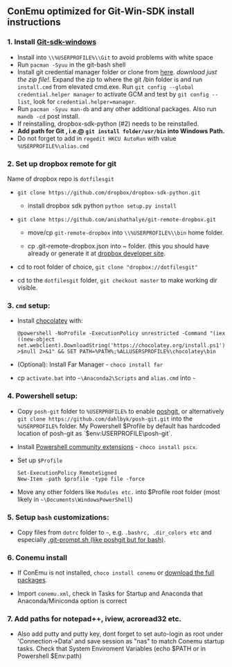 ## ConEmu optimized for Git-Win-SDK install instructions
### 1. Install [Git-sdk-windows](https://github.com/git-for-windows/build-extra/releases/tag/git-sdk-1.0.3)
* Install into `\\%USERPROFILE%\\Git` to avoid problems with white space
* Run `pacman -Syuu` in the git-bash shell
* Install git credential manager folder or clone from [here](https://github.com/Microsoft/Git-Credential-Manager-for-Windows/releases). *download just the zip file!*. Expand the zip to where the git /bin folder is and run `install.cmd` from elevated cmd.exe. Run `git config --global credential.helper manager` to activate GCM and test by `git config --list`, look for `credential.helper=manager`.
* Run `pacman -Syuu man-db` and any other additional packages. Also run `mandb -cd` post install.
* If reinstalling, dropbox-sdk-python (#2) needs to be reinstalled.
* **Add path for Git , i.e.@ `git install folder/usr/bin` into Windows Path.**
* Do not forget to add in `regedit HKCU AutoRun` with value `%USERPROFILE%\alias.cmd`


### 2. Set up dropbox remote for git
Name of dropbox repo is `dotfilesgit`

* `git clone https://github.com/dropbox/dropbox-sdk-python.git`

    - install dropbox sdk python `python setup.py install`

* `git clone https://github.com/anishathalye/git-remote-dropbox.git`

    - move/cp `git-remote-dropbox` into `\\%USERPROFILE%\\bin` home folder.

    - cp .git-remote-dropbox.json into ~ folder. (this you should have already or generate it at [dropbox developer site](https://www.dropbox.com/developers/apps).

* cd to root folder of choice, `git clone "dropbox://dotfilesgit" `

* cd to the `dotfilesgit` folder, `git checkout master` to make working dir visible.

### 3. `cmd` setup:

* Install [chocolatey](https://github.com/chocolatey/choco/wiki/Installation) with:

    ```
    @powershell -NoProfile -ExecutionPolicy unrestricted -Command "(iex ((new-object net.webclient).DownloadString('https://chocolatey.org/install.ps1'))) >$null 2>&1" && SET PATH=%PATH%;%ALLUSERSPROFILE%\chocolatey\bin
    ```

* (Optional): Install Far Manager - `choco install far`
* cp `activate.bat` into `~\Anaconda2\Scripts` and `alias.cmd` into `~`

### 4. Powershell setup:
* Copy `posh-git` folder to `%USERPROFILE%` to enable [poshgit](http://dahlbyk.github.io/posh-git/), or alternatively `git clone https://github.com/dahlbyk/posh-git.git` into the `%USERPROFILE%` folder. My Powershell $Profile by default has hardcoded location of posh-git as `$env:USERPROFILE\posh-git`.
* Install [Powershell community extensions](https://chocolatey.org/packages/pscx) - `choco install pscx`.

* Set up `$Profile`
    ```
    Set-ExecutionPolicy RemoteSigned
    New-Item -path $profile -type file -force
    ```
* Move any other folders like `Modules etc.` into $Profile root folder (most likely in `~\Documents\WindowsPowerShell`)

### 5. Setup `bash` customizations:
* Copy files from `dotrc` folder to `~`, e.g. `.bashrc, .dir_colors etc` and especially [.git-prompt.sh \(like poshgit but for bash\)](https://github.com/lyze/posh-git-sh).

### 6. Conemu install
* If ConEmu is not installed, `choco install conemu` or [download the full packages](http://www.fosshub.com/ConEmu.html).

* Import `conemu.xml`, check in Tasks for Startup and Anaconda that Anaconda/Miniconda option is correct

### 7. Add paths for notepad++, iview, acroread32 etc.
* Also add putty and putty key, dont forget to set auto-login as root under 'Connection->Data' and save session as "nas" to match Conemu startup tasks. Check that System Enviroment Variables (echo $PATH or in Powershell $Env:path)
